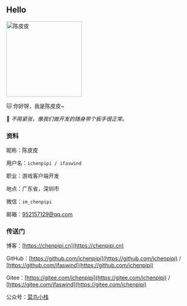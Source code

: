 ## Hello

<img src="https://avatars.githubusercontent.com/u/5007047" alt="陈皮皮" width="200">

🐱 你好呀，我是陈皮皮~

🔧 *不用紧张，像我们做开发的随身带个扳手很正常。*

### 资料

昵称：陈皮皮

用户名：`ichenpipi / ifaswind`

职业：游戏客户端开发

地点：广东省，深圳市

微信：`im_chenpipi`

邮箱：952157129@qq.com

### 传送门

博客：[https://chenpipi.cn](https://chenpipi.cn)

GitHub：[https://github.com/ichenpipi](https://github.com/ichenpipi) / [https://github.com/ifaswind](https://github.com/ichenpipi)

Gitee：[https://gitee.com/ichenpipi](https://gitee.com/ichenpipi) / [https://gitee.com/ifaswind](https://gitee.com/ichenpipi)

公众号：[菜鸟小栈](https://image.chenpipi.cn/weixin/official-account.png)
